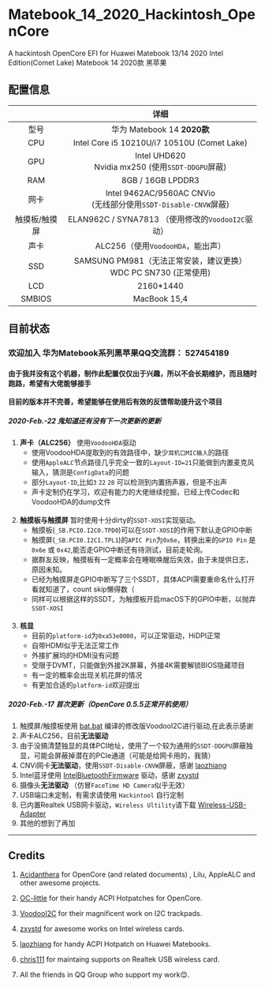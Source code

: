 # Matebook_14_2020_Hackintosh_OpenCore
 A hackintosh OpenCore EFI for Huawei Matebook 13/14 2020 Intel Edition(Comet Lake)
 Matebook 14 2020款 黑苹果
## 配置信息
|  | 详细                                                                                                           |
|:--------------:|:------------------------------------------------------------------------------------------------------------------:|
|型号 | 华为 Matebook 14 **2020款**|
| CPU |    Intel Core i5 10210U/i7 10510U (Comet Lake) |
| GPU | Intel UHD620 </br> Nvidia mx250 (使用`SSDT-DDGPU`屏蔽) |
|RAM  |     8GB / 16GB LPDDR3|
| 网卡  | Intel 9462AC/9560AC CNVio <br>(无线部分使用`SSDT-Disable-CNVW`屏蔽)|
| 触摸板/触摸屏|  ELAN962C / SYNA7813 （使用修改的`VoodooI2C`驱动） |
| 声卡 |  ALC256（使用`VoodooHDA`，能出声）|
|SSD | SAMSUNG PM981（无法正常安装，建议更换）<br> WDC PC SN730 (正常使用) |
| LCD | 2160*1440|
|SMBIOS | MacBook 15,4|
## 目前状态
### 欢迎加入 华为Matebook系列黑苹果QQ交流群： 527454189  
#### 由于我并没有这个机器，制作此配置仅仅出于兴趣，所以不会长期维护，而且随时跑路，希望有大佬能够接手<br> <br>目前的版本并不完善，希望能够在使用后有效的反馈帮助提升这个项目  

 ##### 2020-Feb.-22  鬼知道还有没有下一次更新的更新
 1. **声卡（ALC256）** 使用`VoodooHDA`驱动
    * 使用VoodooHDA提取到的有效路径中，缺少`耳机口MIC输入`的路径  
    * 使用`AppleALC`节点路径几乎完全一致的`Layout-ID=21`只能做到内置麦克风输入，猜测是`ConfigData`的问题  
    * 部分`Layout-ID`,比如`3` `22` `28` 可以检测到内置扬声器，但是不出声
    * 声卡定制仍在学习，欢迎有能力的大佬继续挖掘，已经上传Codec和VoodooHDA的dump文件</br><br>
 2. **触摸板与触摸屏**  暂时使用十分dirty的`SSDT-XOSI`实现驱动。  </br>
    * 触摸板(`_SB.PCI0.I2C0.TPD0`)可以在`SSDT-XOSI`的作用下默认走GPIO中断    
    * 触摸屏(`_SB.PCI0.I2C1.TPL1`)的`APIC Pin`为`0x6e`，转换出来的`GPIO Pin` 是`0x6e` 或 `0x42`,能否走GPIO中断还有待测试，目前走轮询。  
    * 据群友反映，触摸板有一定概率会在睡眠唤醒后失效，由于未提供日志，原因未知。  </br>
    * 已经为触摸屏走GPIO中断写了三个SSDT，具体ACPI需要重命名什么打开看就知道了，count skip懒得数（
    * 同样可以根据这样的SSDT，为触摸板开启macOS下的GPIO中断，以抛弃`SSDT-XOSI`</br></br>
 3. **核显**
    * 目前的`platform-id`为`0xa53e0000`，可以正常驱动，HiDPI正常
    * 自带HDMI似乎无法正常工作
    * 外接扩展坞的HDMI没有问题
    * 受限于DVMT，只能做到外接2K屏幕，外接4K需要解锁BIOS隐藏项目
    * 有一定的概率会出现关机花屏的情况
    * 有更加合适的`platform-id`欢迎提出
  
 
 
 ##### 2020-Feb.-17 首次更新（OpenCore 0.5.5正常开机使用）
 1. 触摸屏/触摸板使用 [bat.bat](https://github.com/williambj1) 编译的修改版VoodooI2C进行驱动,在此表示感谢  
 2. 声卡ALC256，目前**无法驱动**  
 3. 由于没搞清楚独显的具体PCI地址，使用了一个较为通用的`SSDT-DDGPU`屏蔽独显，可能会屏蔽掉潜在的PCIe通道（可能是给网卡用的，我猜）  
 4. CNVi网卡**无法驱动**，使用`SSDT-Disable-CNVW`屏蔽，感谢 [laozhiang](https://github.com/laozhiang)    
 5. Intel蓝牙使用 [IntelBluetoothFirmware](https://github.com/zxystd/IntelBluetoothFirmware)  驱动，感谢 [zxystd](https://github.com/zxystd)  
 6. 摄像头**无法驱动** （仿冒`FaceTime HD Camera`似乎无效）   
 7. USB端口未定制，有需求请使用 `Hackintool` 自行定制   
 8. 已内置Realtek USB网卡驱动，`Wireless Ultility`请下载 [Wireless-USB-Adapter](https://github.com/chris1111/Wireless-USB-Adapter-Clover/releases)  
 9. 其他的想到了再加
____________
 ## Credits
 1. [Acidanthera](https://github.com/acidanthera) for OpenCore (and related documents) , Lilu, AppleALC and other awesome projects.

2. [OC-little](https://github.com/daliansky/OC-little) for their handy ACPI Hotpatches for OpenCore.

3. [VoodooI2C](https://github.com/alexandred/VoodooI2C) for their magnificent work on I2C trackpads.  

4. [zxystd](https://github.com/zxystd)  for awesome works on Intel wireless cards.  

5. [laozhiang](https://github.com/laozhiang) for handy ACPI Hotpatch on Huawei Matebooks.

6. [chris111](https://github.com/chris1111) for maintaing supports on Realtek USB wireless card.  

7. All the friends in QQ Group who support my work😊.